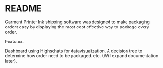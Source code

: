 # README

Garment Printer Ink shipping software was designed to make packaging orders easy by displaying the most cost effective way to package every order.

Features:

Dashboard using Highschats for datavisualization.
A decision tree to determine how order need to be packaged.
etc. (Will expand documentation later).
